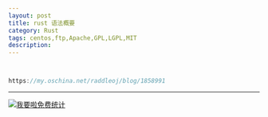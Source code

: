 ```yaml
---
layout: post
title: rust 语法概要
category: Rust
tags: centos,ftp,Apache,GPL,LGPL,MIT
description: 
---
```



```javascript


https://my.oschina.net/raddleoj/blog/1858991


```

---


<script language="javascript" type="text/javascript" src="//js.users.51.la/19176892.js"></script>
<noscript><a href="//www.51.la/?19176892" target="_blank"><img alt="&#x6211;&#x8981;&#x5566;&#x514D;&#x8D39;&#x7EDF;&#x8BA1;" src="//img.users.51.la/19176892.asp" style="border:none" /></a></noscript>

